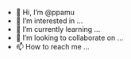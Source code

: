 - 👋 Hi, I’m @ppamu
- 👀 I’m interested in ...
- 🌱 I’m currently learning ...
- 💞️ I’m looking to collaborate on ...
- 📫 How to reach me ...

<!---
ppamu/ppamu is a ✨ special ✨ repository because its `README.md` (this file) appears on your GitHub profile.
You can click the Preview link to take a look at your changes.
--->
